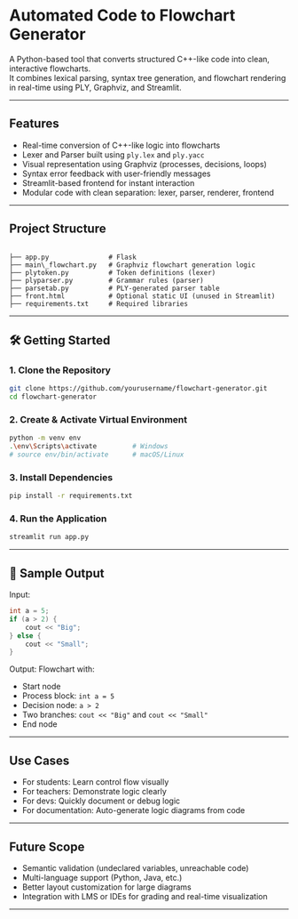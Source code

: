 
# Automated Code to Flowchart Generator

A Python-based tool that converts structured C++-like code into clean, interactive flowcharts.  
It combines lexical parsing, syntax tree generation, and flowchart rendering in real-time using PLY, Graphviz, and Streamlit.

---

## Features

- Real-time conversion of C++-like logic into flowcharts
- Lexer and Parser built using `ply.lex` and `ply.yacc`
- Visual representation using Graphviz (processes, decisions, loops)
- Syntax error feedback with user-friendly messages
- Streamlit-based frontend for instant interaction
- Modular code with clean separation: lexer, parser, renderer, frontend

---

## Project Structure

```

├── app.py               # Flask
├── main\_flowchart.py   # Graphviz flowchart generation logic
├── plytoken.py          # Token definitions (lexer)
├── plyparser.py         # Grammar rules (parser)
├── parsetab.py          # PLY-generated parser table
├── front.html           # Optional static UI (unused in Streamlit)
├── requirements.txt     # Required libraries

````

---

## 🛠️ Getting Started

### 1. Clone the Repository
```bash
git clone https://github.com/yourusername/flowchart-generator.git
cd flowchart-generator
````

### 2. Create & Activate Virtual Environment

```bash
python -m venv env
.\env\Scripts\activate         # Windows
# source env/bin/activate      # macOS/Linux
```

### 3. Install Dependencies

```bash
pip install -r requirements.txt
```

### 4. Run the Application

```bash
streamlit run app.py
```

---

## 📸 Sample Output

Input:

```cpp
int a = 5;
if (a > 2) {
    cout << "Big";
} else {
    cout << "Small";
}
```

Output:
Flowchart with:

* Start node
* Process block: `int a = 5`
* Decision node: `a > 2`
* Two branches: `cout << "Big"` and `cout << "Small"`
* End node

---

## Use Cases

* For students: Learn control flow visually
* For teachers: Demonstrate logic clearly
* For devs: Quickly document or debug logic
* For documentation: Auto-generate logic diagrams from code

---

## Future Scope

* Semantic validation (undeclared variables, unreachable code)
* Multi-language support (Python, Java, etc.)
* Better layout customization for large diagrams
* Integration with LMS or IDEs for grading and real-time visualization

---
